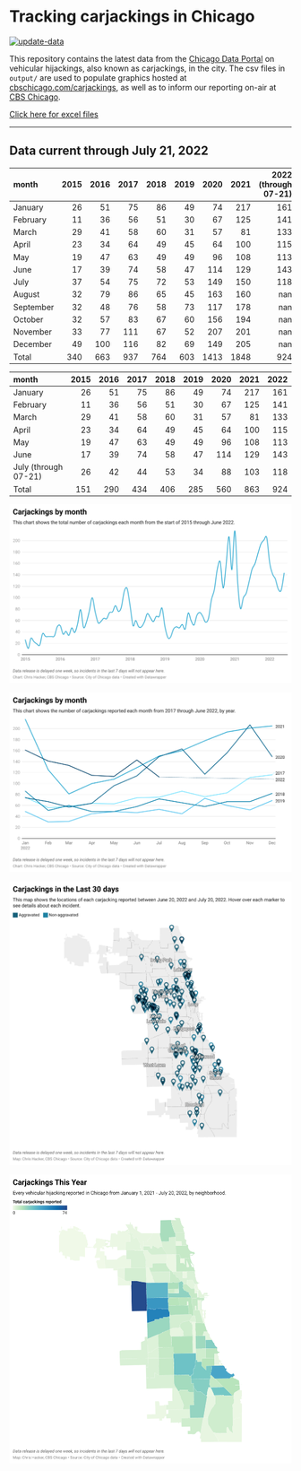 # Tracking carjackings in Chicago

[![update-data](https://github.com/hackerlikecomputer/chicago-carjacking-tracker/actions/workflows/update-data.yml/badge.svg)](https://github.com/hackerlikecomputer/chicago-carjacking-tracker/actions/workflows/update-data.yml)

This repository contains the latest data from the [Chicago Data Portal](https://data.cityofchicago.org) on vehicular hijackings, also known as carjackings, in the city. 
The csv files in `output/` are used to populate graphics hosted at [cbschicago.com/carjackings](https://cbschicago.com/carjackings), as well as to inform our reporting on-air at [CBS Chicago](https://cbschicago.com).

[Click here for excel files](output/excel/)

---

## Data current through July 21, 2022

| month     |   2015 |   2016 |   2017 |   2018 |   2019 |   2020 |   2021 |   2022 (through 07-21) |
|:----------|-------:|-------:|-------:|-------:|-------:|-------:|-------:|-----------------------:|
| January   |     26 |     51 |     75 |     86 |     49 |     74 |    217 |                    161 |
| February  |     11 |     36 |     56 |     51 |     30 |     67 |    125 |                    141 |
| March     |     29 |     41 |     58 |     60 |     31 |     57 |     81 |                    133 |
| April     |     23 |     34 |     64 |     49 |     45 |     64 |    100 |                    115 |
| May       |     19 |     47 |     63 |     49 |     49 |     96 |    108 |                    113 |
| June      |     17 |     39 |     74 |     58 |     47 |    114 |    129 |                    143 |
| July      |     37 |     54 |     75 |     72 |     53 |    149 |    150 |                    118 |
| August    |     32 |     79 |     86 |     65 |     45 |    163 |    160 |                    nan |
| September |     32 |     48 |     76 |     58 |     73 |    117 |    178 |                    nan |
| October   |     32 |     57 |     83 |     67 |     60 |    156 |    194 |                    nan |
| November  |     33 |     77 |    111 |     67 |     52 |    207 |    201 |                    nan |
| December  |     49 |    100 |    116 |     82 |     69 |    149 |    205 |                    nan |
| Total     |    340 |    663 |    937 |    764 |    603 |   1413 |   1848 |                    924 |

| month                |   2015 |   2016 |   2017 |   2018 |   2019 |   2020 |   2021 |   2022 |
|:---------------------|-------:|-------:|-------:|-------:|-------:|-------:|-------:|-------:|
| January              |     26 |     51 |     75 |     86 |     49 |     74 |    217 |    161 |
| February             |     11 |     36 |     56 |     51 |     30 |     67 |    125 |    141 |
| March                |     29 |     41 |     58 |     60 |     31 |     57 |     81 |    133 |
| April                |     23 |     34 |     64 |     49 |     45 |     64 |    100 |    115 |
| May                  |     19 |     47 |     63 |     49 |     49 |     96 |    108 |    113 |
| June                 |     17 |     39 |     74 |     58 |     47 |    114 |    129 |    143 |
| July (through 07-21) |     26 |     42 |     44 |     53 |     34 |     88 |    103 |    118 |
| Total                |    151 |    290 |    434 |    406 |    285 |    560 |    863 |    924 |

[![output/img/dw/carjacking-by-month-historical.png](output/img/dw/carjacking-by-month-historical.png)](https://datawrapper.dwcdn.net/Y7rwP/)

[![output/img/dw/carjacking-by-month-yoy.png](output/img/dw/carjacking-by-month-yoy.png)](https://datawrapper.dwcdn.net/8Ljaw/)

[![output/img/dw/carjacking-last-30-days.png](output/img/dw/carjacking-last-30-days.png)](https://datawrapper.dwcdn.net/EK2p4/)

[![output/img/dw/carjacking-by-neighborhood.png](output/img/dw/carjacking-by-neighborhood.png)](https://datawrapper.dwcdn.net/EurKU/)

